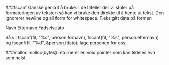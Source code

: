 ###fscanf
Ganske genialt å bruke.  I de tilfeller der vi stoler på formateringen av teksten så kan vi bruke den direkte til å hente ut tekst.
Den ignorerer newline og all form for whitespace. F.eks gitt data på formen

Navn Etternavn Fødselsdato

Så vil fscanf(fil, "%s", person.fornavn), fscanf(fil, "%s", person.etternavn) og fscanf(fil, "%d", &person.fdato);
lage personen for oss.

###malloc
malloc(bytes) returnerer en void pointer som kan tildeles hva som helst.